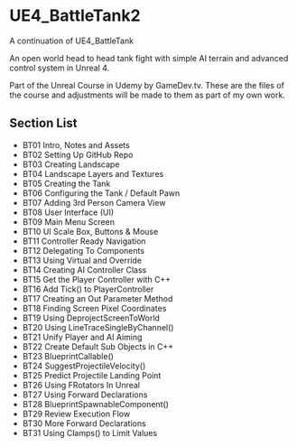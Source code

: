 # UE4_BattleTank2
A continuation of UE4_BattleTank

An open world head to head tank fight with simple AI terrain and advanced control system in Unreal 4.

Part of the Unreal Course in Udemy by GameDev.tv. These are the files of the course and adjustments will be made to them as part of my own work.

## Section List
* BT01 Intro, Notes and Assets
* BT02 Setting Up GitHub Repo
* BT03 Creating Landscape
* BT04 Landscape Layers and Textures
* BT05 Creating the Tank
* BT06 Configuring the Tank / Default Pawn
* BT07 Adding 3rd Person Camera View
* BT08 User Interface (UI)
* BT09 Main Menu Screen
* BT10 UI Scale Box, Buttons & Mouse
* BT11 Controller Ready Navigation
* BT12 Delegating To Components
* BT13 Using Virtual and Override
* BT14 Creating AI Controller Class
* BT15 Get the Player Controller with C++
* BT16 Add Tick() to PlayerController
* BT17 Creating an Out Parameter Method
* BT18 Finding Screen Pixel Coordinates
* BT19 Using DeprojectScreenToWorld
* BT20 Using LineTraceSingleByChannel()
* BT21 Unify Player and AI Aiming
* BT22 Create Default Sub Objects in C++
* BT23 BlueprintCallable()
* BT24 SuggestProjectileVelocity()
* BT25 Predict Projectile Landing Point
* BT26 Using FRotators In Unreal
* BT27 Using Forward Declarations
* BT28 BlueprintSpawnableComponent()
* BT29 Review Execution Flow
* BT30 More Forward Declarations
* BT31 Using Clamps() to Limit Values
